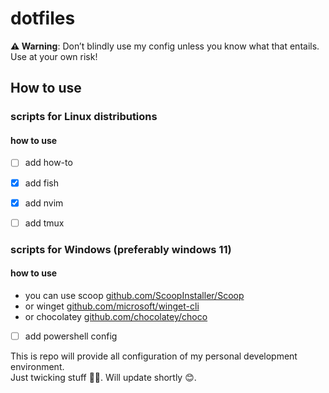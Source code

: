 # dotfiles

**⚠️ Warning**: Don’t blindly use my config unless you know what that entails. Use at your own risk!

## How to use

### scripts for Linux distributions

#### how to use

- [ ] add how-to

- [x] add fish
- [x] add nvim
- [ ] add tmux

### scripts for Windows (preferably windows 11)

#### how to use

- you can use scoop [github.com/ScoopInstaller/Scoop](https://github.com/ScoopInstaller/Scoop)
- or winget [github.com/microsoft/winget-cli](https://github.com/microsoft/winget-cli)
- or chocolatey [github.com/chocolatey/choco](https://github.com/chocolatey/choco)

- [ ] add powershell config

This is repo will provide all configuration of my personal development environment.\
Just twicking stuff 🧑‍💻. Will update shortly 😊.
